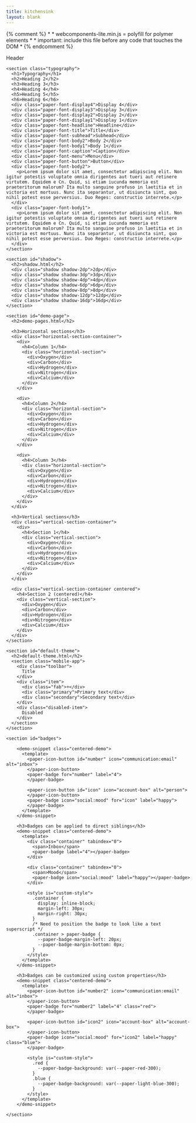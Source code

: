 ```yaml
---
title: kitchensink
layout: blank
---
```


<head>
  <meta charset="utf-8">
  <title>{{ page.title }} - {{ site.title }} - dorel.io</title>
  <meta name="viewport" content="width=device-width, initial-scale=1.0, maximum-scale=1.0">

  <!--link rel="css/stylesheet" href="style.css"-->

  {% comment %}
    *
    * webcomponents-lite.min.js = polyfill for polymer elements
    *
    * important: include this file before any code that touches the DOM
    *
  {% endcomment %}
  <script src="/bower_components/webcomponentsjs/webcomponents-lite.min.js"></script>

  <link rel="import" href="/bower_components/iron-flex-layout/iron-flex-layout.html">
  <link rel="import" href="/bower_components/iron-iconset/iron-iconset.html">

  <link rel="import" href="/bower_components/paper-header-panel/paper-header-panel.html">
  <link rel="import" href="/bower_components/paper-toolbar/paper-toolbar.html">
  <link rel="import" href="/bower_components/paper-badge/paper-badge.html">
  
  <!-- paper-styles -->
  <link rel="import" href="/bower_components/paper-styles/color.html">
  <link rel="import" href="/bower_components/paper-styles/default-theme">
  <link rel="import" href="/bower_components/paper-styles/shadow.html">
  <link rel="import" href="/bower_components/paper-styles/typography.html">

  <!--script src="/bower_components/platform/platform.js"></script-->
</head>

  <!-- paper-styles custom styling -->
  <style>
    .redlines {
      background: linear-gradient(0deg, transparent, transparent 3.5px, rgba(255,0,0,0.2) 3.5px, rgba(255,0,0,0.2) 4px);
      background-size: 100% 4px;
    }
    .paragraph {
      margin-bottom: 20px;
    }
  </style>
  <style is="custom-style">
    .paper-font-display4 {
      @apply(--paper-font-display4);
    }
    .paper-font-display3 {
      @apply(--paper-font-display3);
    }
    .paper-font-display2 {
      @apply(--paper-font-display2);
    }
    .paper-font-display1 {
      @apply(--paper-font-display1);
    }
    .paper-font-headline {
      @apply(--paper-font-headline);
    }
    .paper-font-title {
      @apply(--paper-font-title);
    }
    .paper-font-subhead {
      @apply(--paper-font-subhead);
    }
    .paper-font-body2 {
      @apply(--paper-font-body2);
    }
    .paper-font-body1 {
      @apply(--paper-font-body1);
    }
    .paper-font-caption {
      @apply(--paper-font-caption);
    }
    .paper-font-menu {
      @apply(--paper-font-menu);
    }
    .paper-font-button {
      @apply(--paper-font-button);
    }
    .mobile-app {
      max-width: 320px;
    }
    .toolbar {
      height: 144px;
      padding: 16px;
      background: var(--default-primary-color);
      color: var(--text-primary-color);
      @apply(--paper-font-display1);
    }
    .item, .disabled-item {
      position: relative;
      padding: 8px;
      border: 1px solid;
      border-color: var(--divider-color);
      border-top: 0;
    }
    .item .primary {
      color: var(--primary-text-color);
      @apply(--paper-font-body2);
    }
    .item .secondary {
      color: var(--secondary-text-color);
      @apply(--paper-font-body1);
    }
    .disabled-item {
      color: var(--disabled-text-color);
      @apply(--paper-font-body2);
    }
    .fab {
      position: absolute;
      box-sizing: border-box;
      padding: 8px;
      width: 56px;
      height: 56px;
      right: 16px;
      top: -28px;
      border-radius: 50%;
      text-align: center;
      background: var(--accent-color);
      color: var(--text-primary-color);
      @apply(--paper-font-display1);
    }
    .shadow {
      display: inline-block;
      padding: 8px;
      margin: 16px;
      height: 50px;
      width: 50px;
    }
    .shadow-2dp {
      @apply(--shadow-elevation-2dp);
    }
    .shadow-3dp {
      @apply(--shadow-elevation-3dp);
    }
    .shadow-4dp {
      @apply(--shadow-elevation-4dp);
    }
    .shadow-6dp {
      @apply(--shadow-elevation-6dp);
    }
    .shadow-8dp {
      @apply(--shadow-elevation-8dp);
    }
    .shadow-12dp {
      @apply(--shadow-elevation-12dp);
    }
    .shadow-16dp {
      @apply(--shadow-elevation-16dp);
    }
  </style>

  <!-- paper icon buttons -->
  <style is="custom-style" include="demo-pages-shared-styles">
    .vertical-section-container {
      max-width: 550px;
    }
    paper-icon-button, test-button {
      padding: 3px;
      border-radius: 3px;
      margin-left: 30px;
      margin-right: 30px;
    }
  </style>

<body>

  <paper-header-panel mode="waterfall-tall">
    <paper-toolbar>
      <div>Header</div>
    </paper-toolbar>
  </paper-header-panel>

  <main>

    <section class="typography">
      <h1>Typography</h1>
      <h2>Heading 2</h2>
      <h3>Heading 3</h3>
      <h4>Heading 4</h4>
      <h5>Heading 5</h5>
      <h6>Heading 6</h6>
      <div class="paper-font-display4">Display 4</div>
      <div class="paper-font-display3">Display 3</div>
      <div class="paper-font-display2">Display 2</div>
      <div class="paper-font-display1">Display 1</div>
      <div class="paper-font-headline">Headline</div>
      <div class="paper-font-title">Title</div>
      <div class="paper-font-subhead">Subhead</div>
      <div class="paper-font-body2">Body 2</div>
      <div class="paper-font-body1">Body 1</div>
      <div class="paper-font-caption">Caption</div>
      <div class="paper-font-menu">Menu</div>
      <div class="paper-font-button">Button</div>
      <div class="paper-font-body2">
        <p>Lorem ipsum dolor sit amet, consectetur adipiscing elit. Non igitur potestis voluptate omnia dirigentes aut tueri aut retinere virtutem. Equidem e Cn. Quid, si etiam iucunda memoria est praeteritorum malorum? Ita multo sanguine profuso in laetitia et in victoria est mortuus. Nunc ita separantur, ut disiuncta sint, quo nihil potest esse perversius. Duo Reges: constructio interrete.</p>
      </div>
      <div class="paper-font-body1">
        <p>Lorem ipsum dolor sit amet, consectetur adipiscing elit. Non igitur potestis voluptate omnia dirigentes aut tueri aut retinere virtutem. Equidem e Cn. Quid, si etiam iucunda memoria est praeteritorum malorum? Ita multo sanguine profuso in laetitia et in victoria est mortuus. Nunc ita separantur, ut disiuncta sint, quo nihil potest esse perversius. Duo Reges: constructio interrete.</p>
      </div>
    </section>

    <section id="shadow">
      <h2>shadow.html</h2>
      <div class="shadow shadow-2dp">2dp</div>
      <div class="shadow shadow-3dp">3dp</div>
      <div class="shadow shadow-4dp">4dp</div>
      <div class="shadow shadow-6dp">6dp</div>
      <div class="shadow shadow-8dp">8dp</div>
      <div class="shadow shadow-12dp">12dp</div>
      <div class="shadow shadow-16dp">16dp</div>
    </section>

    <section id="demo-page">
      <h2>demo-pages.html</h2>

      <h3>Horizontal sections</h3>
      <div class="horizontal-section-container">
        <div>
          <h4>Column 1</h4>
          <div class="horizontal-section">
            <div>Oxygen</div>
            <div>Carbon</div>
            <div>Hydrogen</div>
            <div>Nitrogen</div>
            <div>Calcium</div>
          </div>
        </div>

        <div>
          <h4>Column 2</h4>
          <div class="horizontal-section">
            <div>Oxygen</div>
            <div>Carbon</div>
            <div>Hydrogen</div>
            <div>Nitrogen</div>
            <div>Calcium</div>
          </div>
        </div>

        <div>
          <h4>Column 3</h4>
          <div class="horizontal-section">
            <div>Oxygen</div>
            <div>Carbon</div>
            <div>Hydrogen</div>
            <div>Nitrogen</div>
            <div>Calcium</div>
          </div>
        </div>
      </div>

      <h3>Vertical sections</h3>
      <div class="vertical-section-container">
        <div>
          <h4>Section 1</h4>
          <div class="vertical-section">
            <div>Oxygen</div>
            <div>Carbon</div>
            <div>Hydrogen</div>
            <div>Nitrogen</div>
            <div>Calcium</div>
          </div>
        </div>
      </div>

      <div class="vertical-section-container centered">
        <h4>Section 2 (centered)</h4>
        <div class="vertical-section">
          <div>Oxygen</div>
          <div>Carbon</div>
          <div>Hydrogen</div>
          <div>Nitrogen</div>
          <div>Calcium</div>
        </div>
      </div>
    </section>

    <section id="default-theme">
      <h2>default-theme.html</h2>
      <section class="mobile-app">
        <div class="toolbar">
          Title
        </div>
        <div class="item">
          <div class="fab">+</div>
          <div class="primary">Primary text</div>
          <div class="secondary">Secondary text</div>
        </div>
        <div class="disabled-item">
          Disabled
        </div>
      </section>
    </section>

    <section id="badges">

        <demo-snippet class="centered-demo">
          <template>
            <paper-icon-button id="number" icon="communication:email" alt="inbox">
            </paper-icon-button>
            <paper-badge for="number" label="4">
            </paper-badge>

            <paper-icon-button id="icon" icon="account-box" alt="person">
            </paper-icon-button>
            <paper-badge icon="social:mood" for="icon" label="happy">
            </paper-badge>
          </template>
        </demo-snippet>

        <h3>Badges can be applied to direct siblings</h3>
        <demo-snippet class="centered-demo">
          <template>
            <div class="container" tabindex="0">
              <span>Inbox</span>
              <paper-badge label="4"></paper-badge>
            </div>

            <div class="container" tabindex="0">
              <span>Mood</span>
              <paper-badge icon="social:mood" label="happy"></paper-badge>
            </div>

            <style is="custom-style">
              .container {
                display: inline-block;
                margin-left: 30px;
                margin-right: 30px;
              }
              /* Need to position the badge to look like a text superscript */
              .container > paper-badge {
                --paper-badge-margin-left: 20px;
                --paper-badge-margin-bottom: 0px;
              }
            </style>
          </template>
        </demo-snippet>

        <h3>Badges can be customized using custom properties</h3>
        <demo-snippet class="centered-demo">
          <template>
            <paper-icon-button id="number2" icon="communication:email" alt="inbox">
            </paper-icon-button>
            <paper-badge for="number2" label="4" class="red">
            </paper-badge>

            <paper-icon-button id="icon2" icon="account-box" alt="account-box">
            </paper-icon-button>
            <paper-badge icon="social:mood" for="icon2" label="happy" class="blue">
            </paper-badge>

            <style is="custom-style">
              .red {
                --paper-badge-background: var(--paper-red-300);
              }
              .blue {
                --paper-badge-background: var(--paper-light-blue-300);
              }
            </style>
          </template>
        </demo-snippet>

    </section>

  </main>

  <script>
    // Uses webcomponents-lite.min.js.
    // If you aren't using the polyfill, you can't rely on the WebComponentsReady.
    // To ensure that elements are ready on polyfilled browsers, 
    // wait for WebComponentsReady.
    document.addEventListener('WebComponentsReady', function() {
      var input = document.querySelector('paper-input');
      var button = document.querySelector('paper-button');
      var greeting = document.getElementById("greeting");
      button.addEventListener('click', function() {
        greeting.textContent = 'Hello, ' + input.value;
      });
    });
  </script>

</body>
